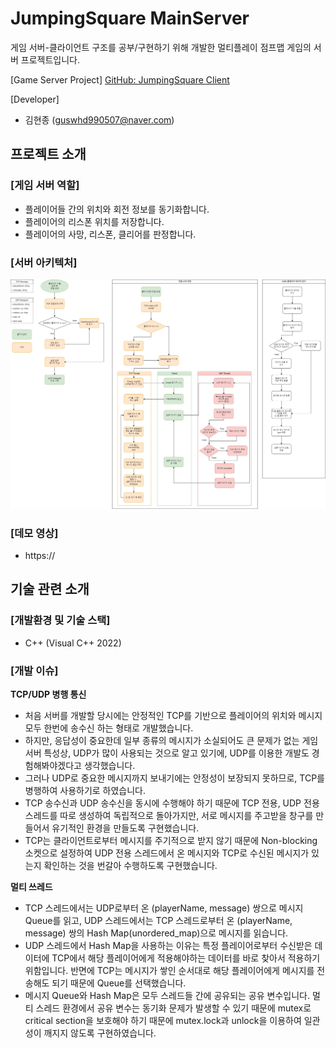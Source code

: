 # JumpingSquare MainServer
게임 서버-클라이언트 구조를 공부/구현하기 위해 개발한 멀티플레이 점프맵 게임의 서버 프로젝트입니다.

[Game Server Project]
[GitHub: JumpingSquare Client](https://github.com/DecisionDisorder/JumpingSquare "[GitHub: JumpingSquare Client]")  

[Developer]
- 김현종 (guswhd990507@naver.com)

## 프로젝트 소개
### [게임 서버 역할]
- 플레이어들 간의 위치와 회전 정보를 동기화합니다.
- 플레이어의 리스폰 위치를 저장합니다.
- 플레이어의 사망, 리스폰, 클리어를 판정합니다.

### [서버 아키텍처]
<img src="/Image/JumpingSquare_TCP-UDP.png"/>

### [데모 영상]
- https://

## 기술 관련 소개
###  [개발환경 및 기술 스택]
- C++ (Visual C++ 2022)

### [개발 이슈]
**TCP/UDP 병행 통신**
- 처음 서버를 개발할 당시에는 안정적인 TCP를 기반으로 플레이어의 위치와 메시지 모두 한번에 송수신 하는 형태로 개발했습니다.
- 하지만, 응답성이 중요한데 일부 종류의 메시지가 소실되어도 큰 문제가 없는 게임 서버 특성상, UDP가 많이 사용되는 것으로 알고 있기에, UDP를 이용한 개발도 경험해봐야겠다고 생각했습니다.
- 그러나 UDP로 중요한 메시지까지 보내기에는 안정성이 보장되지 못하므로, TCP를 병행하여 사용하기로 하였습니다.
- TCP 송수신과 UDP 송수신을 동시에 수행해야 하기 때문에 TCP 전용, UDP 전용 스레드를 따로 생성하여 독립적으로 돌아가지만, 서로 메시지를 주고받을 창구를 만들어서 유기적인 환경을 만들도록 구현했습니다.
- TCP는 클라이언트로부터 메시지를 주기적으로 받지 않기 때문에 Non-blocking 소켓으로 설정하여 UDP 전용 스레드에서 온 메시지와 TCP로 수신된 메시지가 있는지 확인하는 것을 번갈아 수행하도록 구현했습니다.


**멀티 쓰레드**
- TCP 스레드에서는 UDP로부터 온 (playerName, message) 쌍으로 메시지 Queue를 읽고, UDP 스레드에서는 TCP 스레드로부터 온 (playerName, message) 쌍의 Hash Map(unordered_map)으로 메시지를 읽습니다.
- UDP  스레드에서 Hash Map을 사용하는 이유는 특정 플레이어로부터 수신받은 데이터에 TCP에서 해당 플레이어에게 적용해야하는 데이터를 바로 찾아서 적용하기 위함입니다. 반면에 TCP는 메시지가 쌓인 순서대로 해당 플레이어에게 메시지를 전송해도 되기 때문에 Queue를 선택했습니다.
- 메시지 Queue와 Hash Map은 모두 스레드들 간에 공유되는 공유 변수입니다. 멀티 스레드 환경에서 공유 변수는 동기화 문제가 발생할 수 있기 때문에 mutex로 critical section을 보호해야 하기 때문에 mutex.lock과 unlock을 이용하여 일관성이 깨지지 않도록 구현하였습니다.
